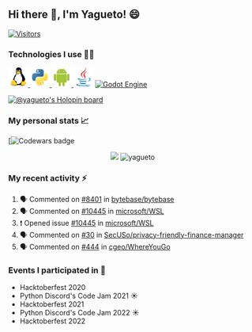 ## Hi there 👋, I'm Yagueto! 😄


[![Visitors](https://hits.sh/github.com/yagueto/yagueto.svg?style=for-the-badge&label=Visitors&color=007ec6)](https://hits.sh/github.com/yagueto/yagueto/)

### Technologies I use 👨‍💻

<p align="left"> 
<a href="https://www.linux.org" target="_blank"><img src="https://raw.githubusercontent.com/devicons/devicon/master/icons/linux/linux-original.svg" alt="linux" width="40" height="40"/> </a> 
<a href="https://www.python.org" target="_blank"><img src="https://raw.githubusercontent.com/devicons/devicon/master/icons/python/python-original.svg" alt="python" width="40" height="40"/> </a> 
<a href="https://developer.android.com" target="_blank"> <img src="https://raw.githubusercontent.com/devicons/devicon/master/icons/android/android-original.svg" alt="android" width="40" height="40"/> </a>
<a href="https://www.java.com" target="_blank"><img src="https://raw.githubusercontent.com/devicons/devicon/master/icons/java/java-original.svg" alt="java" width="40" height="40"/></a>
<a href="https://www.godotengine.org" target="_blank"><img src="https://cdn.jsdelivr.net/gh/devicons/devicon/icons/godot/godot-original.svg" alt="Godot Engine" width="40" height="40"/> </a>

[![@yagueto's Holopin board](https://holopin.me/yagueto)](https://holopin.io/@yagueto)

### My personal stats 📈
[![Codewars badge](https://www.codewars.com/users/Yagueto/badges/small)
<div align="center"> 
  <a>
    <img src=https://github-readme-stats.vercel.app/api?username=yagueto&count_private=true&show_icons=true width=50%></img>
  </a>
  <img src="https://github-readme-streak-stats.herokuapp.com/?user=yagueto" alt="yagueto" width=49% />
</div>


### My recent activity ⚡

  <!--START_SECTION:activity-->
1. 🗣 Commented on [#8401](https://github.com/bytebase/bytebase/issues/8401#issuecomment-1736943155) in [bytebase/bytebase](https://github.com/bytebase/bytebase)
2. 🗣 Commented on [#10445](https://github.com/microsoft/WSL/issues/10445#issuecomment-1708588735) in [microsoft/WSL](https://github.com/microsoft/WSL)
3. ❗ Opened issue [#10445](https://github.com/microsoft/WSL/issues/10445) in [microsoft/WSL](https://github.com/microsoft/WSL)
4. 🗣 Commented on [#30](https://github.com/SecUSo/privacy-friendly-finance-manager/issues/30#issuecomment-1699489948) in [SecUSo/privacy-friendly-finance-manager](https://github.com/SecUSo/privacy-friendly-finance-manager)
5. 🗣 Commented on [#444](https://github.com/cgeo/WhereYouGo/issues/444#issuecomment-1649599978) in [cgeo/WhereYouGo](https://github.com/cgeo/WhereYouGo)
  <!--END_SECTION:activity-->
  

### Events I participated in 📆

- Hacktoberfest 2020
- Python Discord's Code Jam 2021 ☀️
- Hacktoberfest 2021
- Python Discord's Code Jam 2022 ☀️
- Hacktoberfest 2022
